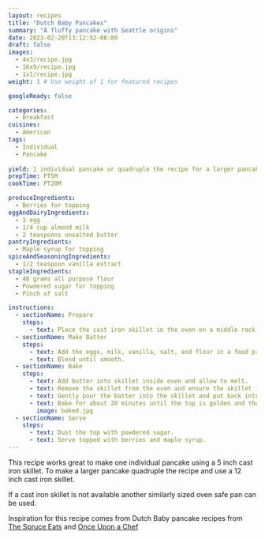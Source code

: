 ```yaml
---
layout: recipes
title: "Dutch Baby Pancakes"
summary: "A fluffy pancake with Seattle origins"
date: 2023-02-20T13:12:52-08:00
draft: false
images:
  - 4x3/recipe.jpg
  - 16x9/recipe.jpg
  - 1x1/recipe.jpg
weight: 1 # Use weight of 1 for featured recipes

googleReady: false

categories:
  - Breakfast
cuisines:
  - American
tags:
  - Individual
  - Pancake
  
yield: 1 individual pancake or quadruple the recipe for a larger pancake that serves 4
prepTime: PT5M
cookTime: PT20M

produceIngredients:
  - Berries for topping
eggAndDairyIngredients:
  - 1 egg
  - 1/4 cup almond milk
  - 2 teaspoons unsalted butter
pantryIngredients:
  - Maple syrup for topping
spiceAndSeasoningIngredients:
  - 1/2 teaspoon vanilla extract
stapleIngredients:
  - 40 grams all purpose flour
  - Powdered sugar for topping
  - Pinch of salt

instructions:
  - sectionName: Prepare
    steps:
      - text: Place the cast iron skillet in the oven on a middle rack and preheat oven to 450 degrees F. Let the refrigerated ingredients start to come to room temperature.
  - sectionName: Make Batter
    steps:
      - text: Add the eggs, milk, vanilla, salt, and flour in a food processor or blender.
      - text: Blend until smooth.
  - sectionName: Bake
    steps:
      - text: Add butter into skillet inside oven and allow to melt.
      - text: Remove the skillet from the oven and ensure the skillet is evenly coated in melted butter.
      - text: Gently pour the batter into the skillet and put back into the oven.
      - text: Bake for about 20 minutes until the top is golden and the pancake is puffed and fluffy.
        image: baked.jpg
  - sectionName: Serve
    steps:
      - text: Dust the top with powdered sugar.
      - text: Serve topped with berries and maple syrup.
---
```


This recipe works great to make one individual pancake using a 5 inch cast iron skillet. To make a larger pancake quadruple the recipe and use a 12 inch cast iron skillet. 

If a cast iron skillet is not available another similarly sized oven safe pan can be used.

Inspiration for this recipe comes from Dutch Baby pancake recipes from [The Spruce Eats](https://www.thespruceeats.com/single-serve-dutch-baby-pancake-3058776) 
and [Once Upon a Chef](https://www.onceuponachef.com/recipes/dutch-baby.html)
